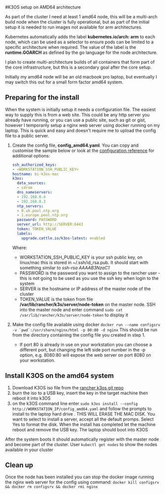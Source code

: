 #K3OS setup on AMD64 architecture

As part of the cluster I need at least 1 amd64 node, this will be a multi-arch build node when the cluster is fully operational, but as part of the initial setup it is needed to run images not available for arm architectures.  

Kubernetes automatically adds the label **kubernetes.io/arch: arm** to each node, which can be used as a selector to ensure pods can be limited to a specific architecture when required.  The value of the label is the **runtime.GOARCH** as defined by the go language for the node architecture.

I plan to create multi-architecture builds of all containers that form part of the core infrastructure, but this is a secondary goal after the core setup.

Initially my amd64 node will be an old macbook pro laptop, but eventually I may switch this out for a small form factor amd64 system.

## Preparing for the install

When the system is initially setup it needs a configuration file.  The easiest way to supply this is from a web site.  This could be any http server you already have running, or you can use a public site, such as git or gist, however I temporarily setup a nginx web server using docker running on my laptop.  This is quick and easy and doesn't require me to upload the config file to a public server.

1. Create the config file, **config_amd64.yaml**.  You can copy and customise the sample below or look at the [configuration reference](https://github.com/rancher/k3os#configuration-reference) for additional options:

    ```yaml
    ssh_authorized_keys:
    - <WORKSTATION_SSH_PUBLIC_KEY>
    hostname: bi-k3os-mac
    k3os:
      data_sources:
      - cdrom
      dns_nameservers:
      - 192.168.0.4
      - 192.168.0.3
      ntp_servers:
      - 0.uk.pool.ntp.org
      - 1.europe.pool.ntp.org
      password: PASSWORD
      server_url: http://SERVER:6443
      token: TOKEN_VALUE
      labels:
        upgrade.cattle.io/k3os-latest: enabled
    ```

    Where:
    - WORKSTATION_SSH_PUBLIC_KEY is your ssh public key, on linux/mac this is stored in ~/.ssh/id_rsa.pub. It should start with something similar to *ssh-rsa AAAAB3NzaC1*
    - PASSWORD is the password you want to assign to the rancher user - this is not going to be used as you use the ssh key when login to the system
    - SERVER is the hostname or IP address of the master node of the cluster
    - TOKEN_VALUE is the token from file **/var/lib/rancher/k3s/server/node-token** on the master node.  SSH into the master node and enter command ```sudo cat /var/lib/rancher/k3s/server/node-token``` to display it
2. Make the config file available using docker ```docker run --name configsrv -v `pwd`:/usr/share/nginx/html -p 80:80 -d nginx``` This should be run from the directory containing the config file you created in step 1.
   - If port 80 is already in use on your workstation you can choose a different port, but changing the left side port number in the -p option, e.g. 8080:80 will expose the web server on port 8080 on your workstation.

## Install K3OS on the amd64 system

1. Download K3OS iso file from the [rancher k3os git repo](https://github.com/rancher/k3os/releases)
2. burn the iso to a USB key, insert the key in the target machine then reboot it into k3OS
3. on the k3OS command line enter ```sudo k3os install --config http://WORKSTATION_IP/config_amd64.yaml``` and follow the prompts to install to the laptop hard drive .  THIS WILL ERASE THE MAC DISK.  You want to select to install a server, accept all the default promps.  Select Yes to format the disk.  When the install has completed let the machine reboot and remove the USB key.  The laptop should boot into K3OS

After the system boots it should automatically register with the master node and become part of the cluster.  User ```kubectl get nodes``` to show the nodes available in your cluster

## Clean up

Once the node has been installed you can stop the docker image running the nginx web server for the config using command: ```docker kill configsrv && docker rm configsrv && docker rmi nginx```

